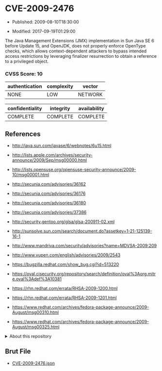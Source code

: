 # CVE-2009-2476

- Published: 2009-08-10T18:30:00

- Modified: 2017-09-19T01:29:00

The Java Management Extensions (JMX) implementation in Sun Java SE 6 before Update 15, and OpenJDK, does not properly enforce OpenType checks, which allows context-dependent attackers to bypass intended access restrictions by leveraging finalizer resurrection to obtain a reference to a privileged object.

### CVSS Score: **10**

| authentication | complexity | vector |
| --- | --- | --- |
| NONE | LOW | NETWORK |

| confidentiality | integrity | availability |
| --- | --- | --- |
| COMPLETE | COMPLETE | COMPLETE |

## References

* http://java.sun.com/javase/6/webnotes/6u15.html

* http://lists.apple.com/archives/security-announce/2009/Sep/msg00000.html

* http://lists.opensuse.org/opensuse-security-announce/2009-10/msg00001.html

* http://secunia.com/advisories/36162

* http://secunia.com/advisories/36176

* http://secunia.com/advisories/36180

* http://secunia.com/advisories/37386

* http://security.gentoo.org/glsa/glsa-200911-02.xml

* http://sunsolve.sun.com/search/document.do?assetkey=1-21-125139-16-1

* http://www.mandriva.com/security/advisories?name=MDVSA-2009:209

* http://www.vupen.com/english/advisories/2009/2543

* https://bugzilla.redhat.com/show_bug.cgi?id=513220

* https://oval.cisecurity.org/repository/search/definition/oval%3Aorg.mitre.oval%3Adef%3A10381

* https://rhn.redhat.com/errata/RHSA-2009-1200.html

* https://rhn.redhat.com/errata/RHSA-2009-1201.html

* https://www.redhat.com/archives/fedora-package-announce/2009-August/msg00310.html

* https://www.redhat.com/archives/fedora-package-announce/2009-August/msg00325.html

<details>
<summary>About this repository</summary> 

  This repository is part of the project [Live Hack CVE](https://github.com/Live-Hack-CVE). Main website can be found [www.live-hack.org](https://www.live-hack.org) 
  
  Made by [Sn0wAlice](https://github.com/Sn0wAlice) for the people that care about security and need to have a feed of the latest CVEs. Hope you enjoy it, don't forget to star the repo and follow me on [Twitter](https://twitter.com/Sn0wAlice) and [Github](https://github.com/Sn0wAlice). And that is my [personnal website](https://www.alice-snow.me/)

  - [Home Page](https://github.com/Live-Hack-CVE)
  - [Framework](https://github.com/Live-Hack-CVE/cve-framework)
  - [CVE database](https://github.com/Live-Hack-CVE/full_database)
  - [Changelog](https://github.com/Live-Hack-CVE/Changelog)
</details>

## Brut File

* [CVE-2009-2476.json](https://raw.githubusercontent.com/Live-Hack-CVE/full_database/main/cves/2009/CVE-2009-2476.json)

